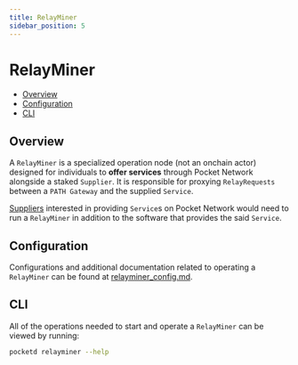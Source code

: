```yaml
---
title: RelayMiner
sidebar_position: 5
---
```


# RelayMiner <!-- omit in toc -->

- [Overview](#overview)
- [Configuration](#configuration)
- [CLI](#cli)

## Overview

A `RelayMiner` is a specialized operation node (not an onchain actor) designed
for individuals to **offer services** through Pocket Network alongside a staked
`Supplier`. It is responsible for proxying `RelayRequests` between a `PATH Gateway`
and the supplied `Service`.

[Suppliers](./supplier.md) interested in providing `Service`s on Pocket Network
would need to run a `RelayMiner` in addition to the software that provides the said `Service`.

## Configuration

Configurations and additional documentation related to operating a `RelayMiner`
can be found at [relayminer_config.md](../../operate/configs/relayminer_config.md).

## CLI

All of the operations needed to start and operate a `RelayMiner` can be viewed
by running:

```bash
pocketd relayminer --help
```
